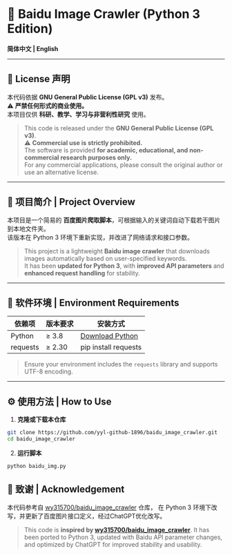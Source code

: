 
# 🐼 Baidu Image Crawler (Python 3 Edition)

**简体中文 | English**

---

## 📜 License 声明

本代码依据 **GNU General Public License (GPL v3)** 发布。  
⚠️ **严禁任何形式的商业使用。**  
本项目仅供 **科研、教学、学习与非营利性研究** 使用。  

> This code is released under the **GNU General Public License (GPL v3)**.  
> ⚠️ **Commercial use is strictly prohibited.**  
> The software is provided **for academic, educational, and non-commercial research purposes only.**  
> For any commercial applications, please consult the original author or use an alternative license.

---

## 🧠 项目简介 | Project Overview

本项目是一个简易的 **百度图片爬取脚本**，可根据输入的关键词自动下载若干图片到本地文件夹。  
该版本在 Python 3 环境下重新实现，并改进了网络请求和接口参数。

> This project is a lightweight **Baidu image crawler** that downloads images automatically based on user-specified keywords.  
> It has been **updated for Python 3**, with **improved API parameters** and **enhanced request handling** for stability.

---

## 🧩 软件环境 | Environment Requirements

| 依赖项 | 版本要求 | 安装方式 |
|--------|-----------|-----------|
| Python | ≥ 3.8 | [Download Python](https://www.python.org/downloads/) |
| requests | ≥ 2.30 | pip install requests |

> Ensure your environment includes the `requests` library and supports UTF-8 encoding.

---

## ⚙️ 使用方法 | How to Use

1. **克隆或下载本仓库**
```bash
git clone https://github.com/yyl-github-1896/baidu_image_crawler.git
cd baidu_image_crawler
```

2. **运行脚本**

```bash
python baidu_img.py
```


## 🙏 致谢 | Acknowledgement

本代码参考自 [wy315700/baidu_image_crawler](https://github.com/wy315700/baidu_image_crawler) 仓库，
在 Python 3 环境下改写，并更新了百度图片接口定义，经过ChatGPT优化改写。

> This code is **inspired by [wy315700/baidu_image_crawler](https://github.com/wy315700/baidu_image_crawler)**.
> It has been ported to Python 3, updated with Baidu API parameter changes, and optimized by ChatGPT for improved stability and usability.

